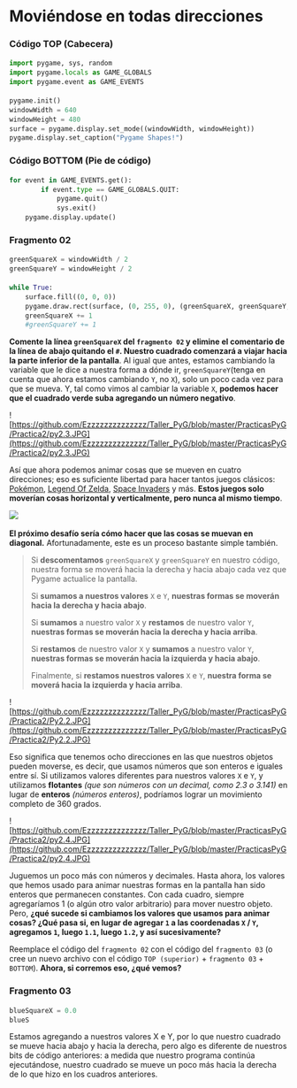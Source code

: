 # Moviéndose en todas direcciones
### Código TOP (Cabecera)
```python
import pygame, sys, random
import pygame.locals as GAME_GLOBALS
import pygame.event as GAME_EVENTS

pygame.init()
windowWidth = 640
windowHeight = 480
surface = pygame.display.set_mode((windowWidth, windowHeight))
pygame.display.set_caption("Pygame Shapes!")
```
### Código BOTTOM (Pie de código)
```python
for event in GAME_EVENTS.get():
        if event.type == GAME_GLOBALS.QUIT:
            pygame.quit()
            sys.exit()
    pygame.display.update()
```
### Fragmento 02
```python
greenSquareX = windowWidth / 2
greenSquareY = windowHeight / 2

while True:
    surface.fill((0, 0, 0))
    pygame.draw.rect(surface, (0, 255, 0), (greenSquareX, greenSquareY, 10, 10))
    greenSquareX += 1
    #greenSquareY += 1
```

**Comente la línea `greenSquareX` del `fragmento 02` y elimine el comentario de la línea de abajo quitando el `#`. Nuestro cuadrado comenzará a viajar hacia la parte inferior de la pantalla**. Al igual que antes, estamos cambiando la variable que le dice a nuestra forma a dónde ir, `greenSquareY`(tenga en cuenta que ahora estamos cambiando `Y`, no `X`), solo un poco cada vez para que se mueva. Y, tal como vimos al cambiar la variable `X`, **podemos hacer que el cuadrado verde suba agregando un número negativo**.

![https://github.com/Ezzzzzzzzzzzzzz/Taller_PyG/blob/master/PracticasPyG/Practica2/py2.3.JPG](https://github.com/Ezzzzzzzzzzzzzz/Taller_PyG/blob/master/PracticasPyG/Practica2/py2.3.JPG)

Así que ahora podemos animar cosas que se mueven en cuatro direcciones; eso es suficiente libertad para hacer tantos juegos clásicos: [Pokémon](https://www.youtube.com/watch?v=s_4zaj8EbFI), [Legend Of Zelda](https://www.zelda.com/), [Space Invaders](https://elgoog.im/space-invaders/) y más. **Estos juegos solo moverían cosas horizontal y verticalmente, pero nunca al mismo tiempo**. 

![](https://media.giphy.com/media/xyKxclKcUXfaM/giphy.gif)

**El próximo desafío sería cómo hacer que las cosas se muevan en diagonal.** Afortunadamente, este es un proceso bastante simple también.

> Si **descomentamos** `greenSquareX` y `greenSquareY` en nuestro código, nuestra forma se moverá hacia la derecha y hacia abajo cada vez que Pygame actualice la pantalla. 
>
>Si **sumamos a nuestros valores** `X` e `Y`, **nuestras formas se moverán hacia la derecha y hacia abajo**. 
>
>Si **sumamos** a nuestro valor `X` y **restamos** de nuestro valor `Y`, **nuestras formas se moverán hacia la derecha y hacia arriba**. 
>
>Si **restamos** de nuestro valor `X` y **sumamos** a nuestro valor `Y`, **nuestras formas se moverán hacia la izquierda y hacia abajo**. 
>
>Finalmente, si **restamos nuestros valores** `X` e `Y`, **nuestra forma se moverá hacia la izquierda y hacia arriba**. 

![https://github.com/Ezzzzzzzzzzzzzz/Taller_PyG/blob/master/PracticasPyG/Practica2/Py2.2.JPG](https://github.com/Ezzzzzzzzzzzzzz/Taller_PyG/blob/master/PracticasPyG/Practica2/Py2.2.JPG)

Eso significa que tenemos ocho direcciones en las que nuestros objetos pueden moverse, es decir, que usamos números que son enteros e iguales entre sí. Si utilizamos valores diferentes para nuestros valores `X` e `Y`, y utilizamos **flotantes** *(que son números con un decimal, como 2.3 o 3.141)* en lugar de **enteros** *(números enteros)*, podríamos lograr un movimiento completo de 360 grados.

![https://github.com/Ezzzzzzzzzzzzzz/Taller_PyG/blob/master/PracticasPyG/Practica2/py2.4.JPG](https://github.com/Ezzzzzzzzzzzzzz/Taller_PyG/blob/master/PracticasPyG/Practica2/py2.4.JPG)

Juguemos un poco más con números y decimales. Hasta ahora, los valores que hemos usado para animar nuestras formas en la pantalla han sido enteros que permanecen constantes. Con cada cuadro, siempre agregaríamos 1 (o algún otro valor arbitrario) para mover nuestro objeto. Pero, **¿qué sucede si cambiamos los valores que usamos para animar cosas? ¿Qué pasa si, en lugar de agregar `1` a las coordenadas `X` / `Y`, agregamos `1`, luego `1.1`, luego `1.2`, y así sucesivamente?**

Reemplace el código del `fragmento 02` con el código del `fragmento 03` (o cree un nuevo archivo con el código `TOP (superior)` + `fragmento 03` + `BOTTOM`). **Ahora, si corremos eso, ¿qué vemos?**

### Fragmento 03
```python
blueSquareX = 0.0
blueS
```
 Estamos agregando a nuestros valores X e Y, por lo que nuestro cuadrado se mueve hacia abajo y hacia la derecha, pero algo es diferente de nuestros bits de código anteriores: a medida que nuestro programa continúa ejecutándose, nuestro cuadrado se mueve un poco más hacia la derecha de lo que hizo en los cuadros anteriores.
<!--stackedit_data:
eyJoaXN0b3J5IjpbMTAxMDUxODUwMSwzNzE3MDczNzcsMTM5ND
U4OTQ1LC00MzU1MDQ1OTgsLTE4NjU2Njg4MTgsOTgxNTIwMDc1
XX0=
-->